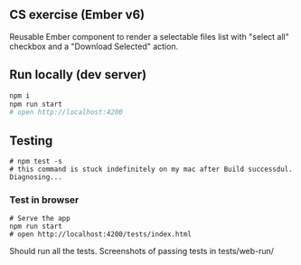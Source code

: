 ## CS exercise (Ember v6)

Reusable Ember component to render a selectable files list with "select all" checkbox and a "Download Selected" action.

## Run locally (dev server)

```bash
npm i
npm run start
# open http://localhost:4200
```

## Testing
```
# npm test -s
# this command is stuck indefinitely on my mac after Build successdul. Diagnosing...
```
### Test in browser

```
# Serve the app
npm run start
# open http://localhost:4200/tests/index.html
```

Should run all the tests. Screenshots of passing tests in tests/web-run/